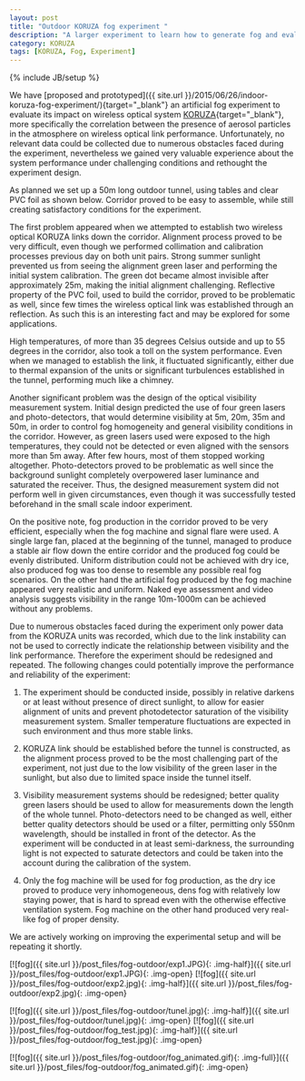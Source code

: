 ```yaml
---
layout: post
title: "Outdoor KORUZA fog experiment "
description: "A larger experiment to learn how to generate fog and evaluate impact on wireless optical systems at 50m length"
category: KORUZA
tags: [KORUZA, Fog, Experiment]
---
```

{% include JB/setup %}

We have [proposed and prototyped]({{ site.url }}/2015/06/26/indoor-koruza-fog-experiment/){target="_blank"} an artificial fog experiment to evaluate its impact on wireless optical system [KORUZA](http://koruza.net){target="_blank"}, more specifically the correlation between the presence of aerosol particles in the atmosphere on wireless optical link performance. Unfortunately, no relevant data could be collected due to numerous obstacles faced during the experiment, nevertheless we gained very valuable experience about the system performance under challenging conditions and rethought the experiment design. 

As planned we set up a 50m long outdoor tunnel, using tables and clear PVC foil as shown below. Corridor proved to be easy to assemble, while still creating satisfactory conditions for the experiment.

The first problem appeared when we attempted to establish two wireless optical KORUZA links down the corridor. Alignment process proved to be very difficult, even though we performed 
collimation and calibration processes previous day on both unit pairs. Strong summer sunlight prevented us from seeing the alignment green laser and performing the initial system calibration. The green dot became almost invisible after approximately 25m, making the initial alignment challenging. Reflective property of the PVC foil, used to build the corridor, proved to be problematic as well, since few times the wireless optical link was established through an reflection. As such this is an interesting fact and may be explored for some applications.

High temperatures, of more than 35 degrees Celsius outside and up to 55 degrees in the corridor, also took a toll on the system performance. Even when we managed to establish the link,
it fluctuated significantly, either due to thermal expansion of the units or significant turbulences established in the tunnel, performing much like a chimney.

Another significant problem was the design of the optical visibility measurement system. Initial design predicted the use of four green lasers and photo-detectors, that would determine 
visibility at 5m, 20m, 35m and 50m, in order to control fog homogeneity and general visibility conditions in the corridor. However, as green lasers used were exposed to the high temperatures, they could not be detected or even aligned with the sensors more than 5m away. After few hours, most of them stopped working altogether. Photo-detectors proved to be problematic as well since the background sunlight completely overpowered laser luminance and saturated the receiver. Thus, the designed measurement system did not perform well in given circumstances, even though it was successfully tested beforehand in the small scale indoor experiment.   

On the positive note, fog production in the corridor proved to be very efficient, especially when the fog machine and signal flare were used. A single large fan, 
placed at the beginning of the tunnel, managed to produce a stable air flow down the entire corridor and the produced fog could be evenly distributed. Uniform distribution could not be 
achieved with dry ice, also produced fog was too dense to resemble any possible real fog scenarios. On the other hand the artificial fog produced by the fog machine appeared 
very realistic and uniform. Naked eye assessment and video analysis suggests visibility in the range 10m-1000m can be achieved without any problems. 

Due to numerous obstacles faced during the experiment only power data from the KORUZA units was recorded, which due to the link instability can not be used to correctly indicate 
the relationship between visibility and the link performance. Therefore the experiment should be redesigned and repeated. The following changes could potentially 
improve the performance and reliability of the experiment:

1. The experiment should be conducted inside, possibly in relative darkens or at least without presence of direct sunlight, to allow for easier alignment of units and prevent photodetector saturation of the visibility measurement system. Smaller temperature fluctuations are expected in such environment and thus more stable links. 

1. KORUZA link should be established before the tunnel is constructed, as the alignment process proved to be the most challenging part 
of the experiment, not just due to the low visibility of the green laser in the sunlight, but also due to limited space inside the tunnel itself.  

1. Visibility measurement systems should be redesigned; better quality green lasers should be used to allow for measurements down the length of the whole tunnel. Photo-detectors 
need to be changed as well, either better quality detectors should be used or a filter, permitting only 550nm wavelength, should be installed in front of the detector. 
As the experiment will be conducted in at least semi-darkness, the surrounding light is not expected to saturate detectors and could be taken into the account during the 
calibration of the system. 

1. Only the fog machine will be used for fog production, as the dry ice proved to produce very inhomogeneous, dens fog with relatively low staying power, that is hard to spread
even with the otherwise effective ventilation system. Fog machine on the other hand produced very real-like fog of proper density. 

We are actively working on improving the experimental setup and will be repeating it shortly.

[![fog]({{ site.url }}/post_files/fog-outdoor/exp1.JPG){: .img-half}]({{ site.url }}/post_files/fog-outdoor/exp1.JPG){: .img-open}
[![fog]({{ site.url }}/post_files/fog-outdoor/exp2.jpg){: .img-half}]({{ site.url }}/post_files/fog-outdoor/exp2.jpg){: .img-open}

[![fog]({{ site.url }}/post_files/fog-outdoor/tunel.jpg){: .img-half}]({{ site.url }}/post_files/fog-outdoor/tunel.jpg){: .img-open}
[![fog]({{ site.url }}/post_files/fog-outdoor/fog_test.jpg){: .img-half}]({{ site.url }}/post_files/fog-outdoor/fog_test.jpg){: .img-open}

[![fog]({{ site.url }}/post_files/fog-outdoor/fog_animated.gif){: .img-full}]({{ site.url }}/post_files/fog-outdoor/fog_animated.gif){: .img-open}

